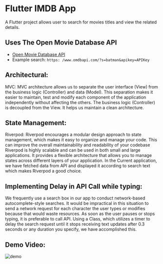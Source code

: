 # Flutter IMDB App

A Flutter project allows user to search for movies titles and view the related details.

## Uses The Open Movie Database API
- [Open Movie Database API](https://www.omdbapi.com)
- Example search: `https: /www.omdbapi.com/?s=batman&apikey=APIKey`

## Architectural:
MVC: MVC architecture allows us to separate the user interface (View) from the
business logic (Controller) and data (Model). This separation makes it easier to
maintain, test and modify each component of the application independently without
affecting the others. The business logic (Controller) is decoupled from the View. It
helps us maintain a clean architecture.

## State Management:
Riverpod: Riverpod encourages a modular design approach to state management,
which makes it easy to organize and manage your code. This can improve the overall
maintainability and readability of your codebase
Riverpod is highly scalable and can be used in both small and large applications. It
provides a flexible architecture that allows you to manage states across different layers
of your application.
In the Current application, we have fetched data from API and displayed it according to
search text which makes Riverpod a good choice.

## Implementing Delay in API Call while typing:
We frequently use a search box in our app to conduct network-based autocomplete-style
searches. It would be impractical in this situation to send a network request for each
character the user types or modifies because that would waste resources. As soon as the
user pauses or stops typing, it is preferable to call API. Using a Class, which utilizes a
timer to delay the search request until it stops receiving text updates after 0.3 seconds
or any duration you specify, we have accomplished this.

## Demo Video:

![demo](https://user-images.githubusercontent.com/28133782/221993490-3af50fde-5b8d-4498-adee-7d535d159ce3.jpeg)




